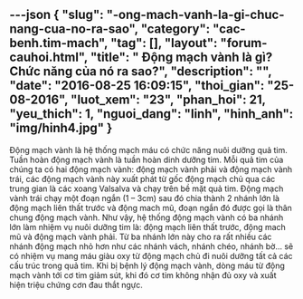 ---json
{
    "slug": "-ong-mach-vanh-la-gi-chuc-nang-cua-no-ra-sao",
    "category": "cac-benh.tim-mach",
    "tag": [],
    "layout": "forum-cauhoi.html",
    "title": " Động mạch vành là gì? Chức năng của nó ra sao?",
    "description": "",
    "date": "2016-08-25 16:09:15",
    "thoi_gian": "25-08-2016",
    "luot_xem": "23",
    "phan_hoi": 21,
    "yeu_thich": 1,
    "nguoi_dang": "linh",
    "hinh_anh": "img/hinh4.jpg"
}
---
Động mạch vành là hệ thống mạch máu có chức năng nuôi dưỡng quả tim. Tuần hoàn động mạch vành là tuần hoàn dinh dưỡng tim. Mỗi quả tim của chúng ta có hai động mạch vành: động mạch vành phải và động mạch vành trái, các động mạch vành này xuất phát từ gốc động mạch chủ qua các trung gian là các xoang Valsalva và chạy trên bề mặt quả tim. Động mạch vành trái chạy một đoạn ngắn (1 – 3cm) sau đó chia thành 2 nhánh lớn là động mạch liên thất trước và động mach mũ, đoạn ngắn đó được gọi là thân chung động mạch vành. Như vậy, hệ thống động mạch vành có ba nhánh lớn làm nhiệm vụ nuôi dưỡng tim là: động mạch liên thất trước, động mach mũ và động mạch vành phải. Từ ba nhánh lớn này cho ra rất nhiều các nhánh động mạch nhỏ hơn như các nhánh vách, nhánh chéo, nhánh bờ… sẽ có nhiệm vụ mang máu giàu oxy từ động mạch chủ đi nuôi dưỡng tất cả các cấu trúc trong quả tim. Khi bị bệnh lý động mạch vành, dòng máu từ động mạch vành tới cơ tim giảm sút, khi đó cơ tim không nhận đủ oxy và xuất hiện triệu chứng cơn đau thắt ngực.